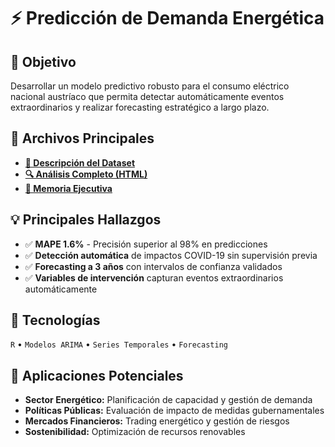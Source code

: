 # ⚡ Predicción de Demanda Energética

## 🎯 Objetivo
Desarrollar un modelo predictivo robusto para el consumo eléctrico nacional austríaco que permita detectar automáticamente eventos extraordinarios y realizar forecasting estratégico a largo plazo.

## 📂 Archivos Principales
- **[💾 Descripción del Dataset](./data/README.md)**
- **[🔍 Análisis Completo (HTML)](./code/analisis_series_temporales.html)**
- **[💼 Memoria Ejecutiva](./output/memoria_ejecutiva.md)**

## 💡 Principales Hallazgos
- ✅ **MAPE 1.6%** - Precisión superior al 98% en predicciones
- ✅ **Detección automática** de impactos COVID-19 sin supervisión previa
- ✅ **Forecasting a 3 años** con intervalos de confianza validados
- ✅ **Variables de intervención** capturan eventos extraordinarios automáticamente

## 🔧 Tecnologías
`R` • `Modelos ARIMA` • `Series Temporales` • `Forecasting`

## 🔗 Aplicaciones Potenciales
- **Sector Energético:** Planificación de capacidad y gestión de demanda
- **Políticas Públicas:** Evaluación de impacto de medidas gubernamentales  
- **Mercados Financieros:** Trading energético y gestión de riesgos
- **Sostenibilidad:** Optimización de recursos renovables
